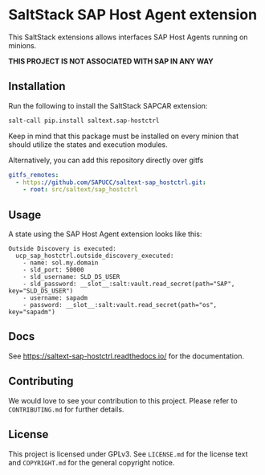 # SaltStack SAP Host Agent extension
This SaltStack extensions allows interfaces SAP Host Agents running on minions.

**THIS PROJECT IS NOT ASSOCIATED WITH SAP IN ANY WAY**

## Installation
Run the following to install the SaltStack SAPCAR extension:
```bash
salt-call pip.install saltext.sap-hostctrl
```
Keep in mind that this package must be installed on every minion that should utilize the states and execution modules.

Alternatively, you can add this repository directly over gitfs
```yaml
gitfs_remotes:
  - https://github.com/SAPUCC/saltext-sap_hostctrl.git:
    - root: src/saltext/sap_hostctrl
```

## Usage
A state using the SAP Host Agent extension looks like this:
```jinja
Outside Discovery is executed:
  ucp_sap_hostctrl.outside_discovery_executed:
    - name: sol.my.domain
    - sld_port: 50000
    - sld_username: SLD_DS_USER
    - sld_password: __slot__:salt:vault.read_secret(path="SAP", key="SLD_DS_USER")
    - username: sapadm
    - password: __slot__:salt:vault.read_secret(path="os", key="sapadm")
```

## Docs
See https://saltext-sap-hostctrl.readthedocs.io/ for the documentation.

## Contributing
We would love to see your contribution to this project. Please refer to `CONTRIBUTING.md` for further details.

## License
This project is licensed under GPLv3. See `LICENSE.md` for the license text and `COPYRIGHT.md` for the general copyright notice.
